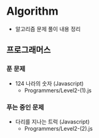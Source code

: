 # Algorithm

- 알고리즘 문제 풀이 내용 정리

## 프로그래머스

### 푼 문제

- 124 나라의 숫자 (Javascript)
  - Programmers/Level2-(1).js

### 푸는 중인 문제

- 다리를 지나는 트럭 (Javascript)
  - Programmers/Level2-(2).js

